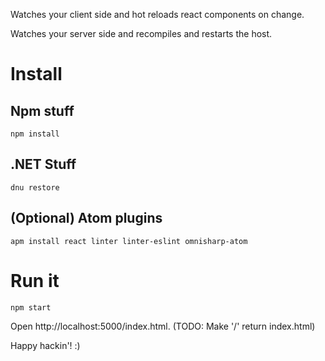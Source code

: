 Watches your client side and hot reloads react components on change.

Watches your server side and recompiles and restarts the host.

# Install
## Npm stuff
```
npm install
```

## .NET Stuff
```
dnu restore
```

## (Optional) Atom plugins
```
apm install react linter linter-eslint omnisharp-atom
```

# Run it
```
npm start
```

Open http://localhost:5000/index.html. (TODO: Make '/' return index.html)

Happy hackin'! :)
